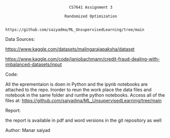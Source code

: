 
                                CS7641 Assignment 3

                              Randomized Optimization 

                         https://github.com/saiyadma/ML_UnsupervisedLearning/tree/main 

Data Sources:

https://www.kaggle.com/datasets/malingarajapaksha/dataset

https://www.kaggle.com/code/janiobachmann/credit-fraud-dealing-with-imbalanced-datasets/input



Code:

All the eprementaion is doen in Python and the ipynb notebooks are attached to the repo.
 Inorder to reun the work place the data files and notebook in the same folder and runthe python notebooks.
Access all of the files at:  https://github.com/saiyadma/ML_UnsupervisedLearning/tree/main  

Report:

the report is available in pdf and word versions in the git repository as well

Author: Manar saiyad
